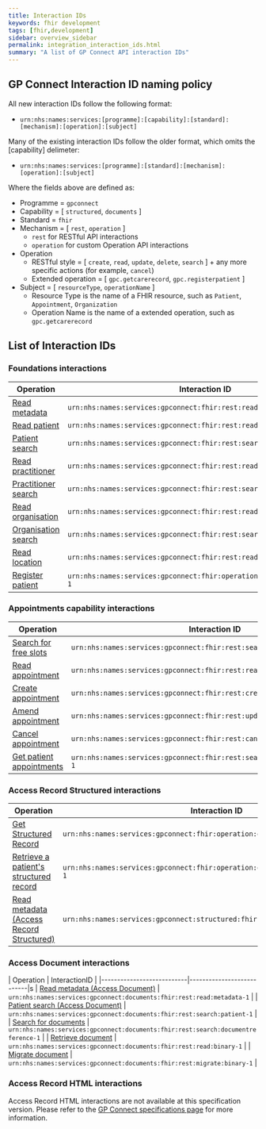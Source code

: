 ```yaml
---
title: Interaction IDs
keywords: fhir development
tags: [fhir,development]
sidebar: overview_sidebar
permalink: integration_interaction_ids.html
summary: "A list of GP Connect API interaction IDs"
---
```


## GP Connect Interaction ID naming policy ##

All new interaction IDs follow the following format:

- ```urn:nhs:names:services:[programme]:[capability]:[standard]:[mechanism]:[operation]:[subject]```

Many of the existing interaction IDs follow the older format, which omits the [capability] delimeter:

- ```urn:nhs:names:services:[programme]:[standard]:[mechanism]:[operation]:[subject]```

Where the fields above are defined as:

- Programme = `gpconnect`
- Capability = [ `structured`, `documents` ]
- Standard = `fhir`
- Mechanism = [ `rest`, `operation` ]
	- `rest` for RESTful API interactions
	- `operation` for custom Operation API interactions
- Operation
	- RESTful style = [ `create`, `read`, `update`, `delete`, `search` ] + any more specific actions (for example, `cancel`)
	- Extended operation = [ `gpc.getcarerecord`, `gpc.registerpatient` ]
- Subject = [ `resourceType`, `operationName` ]
	- Resource Type is the name of a FHIR resource, such as `Patient`, `Appointment`, `Organization`
	- Operation Name is the name of a extended operation, such as `gpc.getcarerecord`

## List of Interaction IDs ##

### Foundations interactions ###

| Operation                 | Interaction ID            |
|---------------------------|---------------------------|
| [Read metadata](foundations_use_case_get_the_fhir_capability_statement.html) | `urn:nhs:names:services:gpconnect:fhir:rest:read:metadata-1` |
| [Read patient](foundations_use_case_read_a_patient.html) | `urn:nhs:names:services:gpconnect:fhir:rest:read:patient-1` |
| [Patient search](foundations_use_case_find_a_patient.html) | `urn:nhs:names:services:gpconnect:fhir:rest:search:patient-1` |
| [Read practitioner](foundations_use_case_read_a_practitioner.html) | `urn:nhs:names:services:gpconnect:fhir:rest:read:practitioner-1` |
| [Practitioner search](foundations_use_case_find_a_practitioner.html) | `urn:nhs:names:services:gpconnect:fhir:rest:search:practitioner-1` |
| [Read organisation](foundations_use_case_read_an_organisation.html) | `urn:nhs:names:services:gpconnect:fhir:rest:read:organization-1` |
| [Organisation search](foundations_use_case_find_an_organisation.html) | `urn:nhs:names:services:gpconnect:fhir:rest:search:organization-1` |
| [Read location](foundations_use_case_read_a_location.html) | `urn:nhs:names:services:gpconnect:fhir:rest:read:location-1` |
| [Register patient](foundations_use_case_register_a_patient.html)          | `urn:nhs:names:services:gpconnect:fhir:operation:gpc.registerpatient-1` |


### Appointments capability interactions ###

| Operation                 | Interaction ID            |
|---------------------------|---------------------------|
| [Search for free slots](appointments_use_case_search_for_free_slots.html) | `urn:nhs:names:services:gpconnect:fhir:rest:search:slot-1` |
| [Read appointment](appointments_use_case_read_an_appointment.html)          | `urn:nhs:names:services:gpconnect:fhir:rest:read:appointment-1` |
| [Create appointment](appointments_use_case_book_an_appointment.html)        | `urn:nhs:names:services:gpconnect:fhir:rest:create:appointment-1` |
| [Amend appointment](appointments_use_case_amend_an_appointment.html)         | `urn:nhs:names:services:gpconnect:fhir:rest:update:appointment-1` |
| [Cancel appointment](appointments_use_case_cancel_an_appointment.html)        | `urn:nhs:names:services:gpconnect:fhir:rest:cancel:appointment-1` |
| [Get patient appointments](appointments_use_case_retrieve_a_patients_appointments.html)  | `urn:nhs:names:services:gpconnect:fhir:rest:search:patient_appointments-1` |

### Access Record Structured interactions ###

| Operation                 | Interaction ID            |
|---------------------------|---------------------------|
| [Get Structured Record](accessrecord_structured_development_retrieve_patient_record.html) | `urn:nhs:names:services:gpconnect:fhir:operation:gpc.getstructuredrecord-1` |
| [Retrieve a patient's structured record](accessrecord_structured_development_retrieve_patient_record.html) | `urn:nhs:names:services:gpconnect:fhir:operation:gpc.migratestructuredrecord-1` |
| [Read metadata (Access Record Structured)](accessrecord_structured_get_the_fhir_capability_statement.html) | `urn:nhs:names:services:gpconnect:structured:fhir:rest:read:metadata-1` |

### Access Document interactions ###

| Operation                 | InteractionID             |
|---------------------------|---------------------------|s
| [Read metadata (Access Document)](access_documents_use_case_get_the_fhir_capability_statement.html) | `urn:nhs:names:services:gpconnect:documents:fhir:rest:read:metadata-1` |
| [Patient search (Access Document)](access_documents_use_case_find_a_patient.html) | `urn:nhs:names:services:gpconnect:documents:fhir:rest:search:patient-1` |
| [Search for documents](access_documents_development_search_patient_documents.html) | `urn:nhs:names:services:gpconnect:documents:fhir:rest:search:documentreference-1` |
| [Retrieve document](access_documents_development_retrieve_patient_documents.html)   | `urn:nhs:names:services:gpconnect:documents:fhir:rest:read:binary-1` |
| [Migrate document](access_documents_development_migrate_patient_documents.html)   | `urn:nhs:names:services:gpconnect:documents:fhir:rest:migrate:binary-1` |

### Access Record HTML interactions ###

Access Record HTML interactions are not available at this specification version. Please refer to the [GP Connect specifications page](https://developer.nhs.uk/gp-connect-specification-versions/) for more information.
